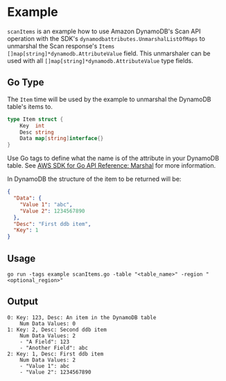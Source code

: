 # Example

`scanItems` is an example how to use Amazon DynamoDB's Scan API operation with the SDK's `dynamodbattributes.UnmarshalListOfMaps` to unmarshal the Scan response's `Items` `[]map[string]*dynamodb.AttributeValue` field. This unmarshaler can be used with all `[]map[string]*dynamodb.AttributeValue` type fields.

## Go Type

The `Item` time will be used by the example to unmarshal the DynamoDB table's items to.

```go
type Item struct {
	Key  int
	Desc string
	Data map[string]interface{}
}
```
Use Go tags to define what the name is of the attribute in your DynamoDB table. See [AWS SDK for Go API Reference: Marshal](http://docs.aws.amazon.com/sdk-for-go/api/service/dynamodb/dynamodbattribute/#Marshal) for more information.

In DynamoDB the structure of the item to be returned will be:
```json
{
  "Data": {
    "Value 1": "abc",
    "Value 2": 1234567890
  },
  "Desc": "First ddb item",
  "Key": 1
}
```

## Usage

`go run -tags example scanItems.go -table "<table_name>" -region "<optional_region>"`

## Output

```
0: Key: 123, Desc: An item in the DynamoDB table
	Num Data Values: 0
1: Key: 2, Desc: Second ddb item
	Num Data Values: 2
	- "A Field": 123
	- "Another Field": abc
2: Key: 1, Desc: First ddb item
	Num Data Values: 2
	- "Value 1": abc
	- "Value 2": 1234567890
```
